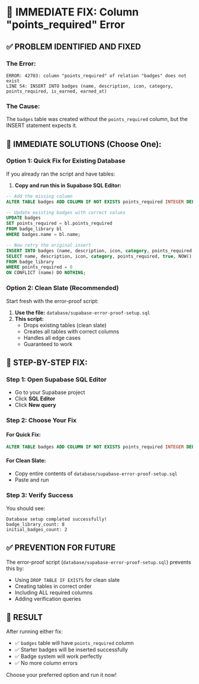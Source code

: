 # 🚨 IMMEDIATE FIX: Column "points_required" Error

## ✅ PROBLEM IDENTIFIED AND FIXED

### The Error:
```
ERROR: 42703: column "points_required" of relation "badges" does not exist
LINE 54: INSERT INTO badges (name, description, icon, category, points_required, is_earned, earned_at)
```

### The Cause:
The `badges` table was created without the `points_required` column, but the INSERT statement expects it.

## 🔧 IMMEDIATE SOLUTIONS (Choose One):

### Option 1: Quick Fix for Existing Database
If you already ran the script and have tables:

1. **Copy and run this in Supabase SQL Editor:**
```sql
-- Add the missing column
ALTER TABLE badges ADD COLUMN IF NOT EXISTS points_required INTEGER DEFAULT 0;

-- Update existing badges with correct values
UPDATE badges 
SET points_required = bl.points_required
FROM badge_library bl
WHERE badges.name = bl.name;

-- Now retry the original insert
INSERT INTO badges (name, description, icon, category, points_required, is_earned, earned_at)
SELECT name, description, icon, category, points_required, true, NOW()
FROM badge_library 
WHERE points_required = 0
ON CONFLICT (name) DO NOTHING;
```

### Option 2: Clean Slate (Recommended)
Start fresh with the error-proof script:

1. **Use the file:** `database/supabase-error-proof-setup.sql`
2. **This script:**
   - Drops existing tables (clean slate)
   - Creates all tables with correct columns
   - Handles all edge cases
   - Guaranteed to work

## 🚀 STEP-BY-STEP FIX:

### Step 1: Open Supabase SQL Editor
- Go to your Supabase project
- Click **SQL Editor**
- Click **New query**

### Step 2: Choose Your Fix

#### For Quick Fix:
```sql
ALTER TABLE badges ADD COLUMN IF NOT EXISTS points_required INTEGER DEFAULT 0;
```

#### For Clean Slate:
- Copy entire contents of `database/supabase-error-proof-setup.sql`
- Paste and run

### Step 3: Verify Success
You should see:
```
Database setup completed successfully!
badge_library_count: 8
initial_badges_count: 2
```

## ✅ PREVENTION FOR FUTURE

The error-proof script (`database/supabase-error-proof-setup.sql`) prevents this by:
- Using `DROP TABLE IF EXISTS` for clean slate
- Creating tables in correct order
- Including ALL required columns
- Adding verification queries

## 🎯 RESULT

After running either fix:
- ✅ `badges` table will have `points_required` column
- ✅ Starter badges will be inserted successfully
- ✅ Badge system will work perfectly
- ✅ No more column errors

Choose your preferred option and run it now!